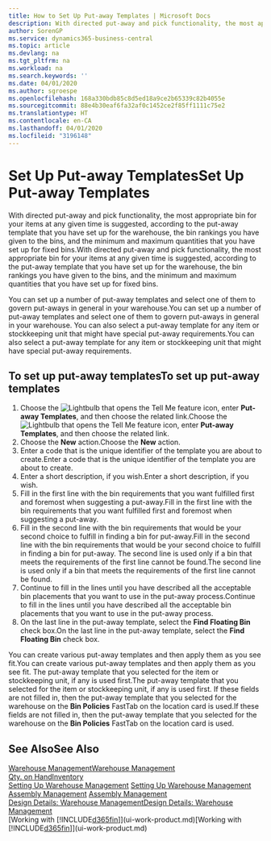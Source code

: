 ```yaml
---
title: How to Set Up Put-away Templates | Microsoft Docs
description: With directed put-away and pick functionality, the most appropriate bin for your items at any given time is suggested, according to the put-away template that you have set up for the warehouse, the bin rankings you have given to the bins, and the minimum and maximum quantities that you have set up for fixed bins.
author: SorenGP
ms.service: dynamics365-business-central
ms.topic: article
ms.devlang: na
ms.tgt_pltfrm: na
ms.workload: na
ms.search.keywords: ''
ms.date: 04/01/2020
ms.author: sgroespe
ms.openlocfilehash: 168a330bdb85c8d5ed18a9ce2b65339c82b4055e
ms.sourcegitcommit: 88e4b30eaf6fa32af0c1452ce2f85ff1111c75e2
ms.translationtype: HT
ms.contentlocale: en-CA
ms.lasthandoff: 04/01/2020
ms.locfileid: "3196148"
---
```

# <a name="set-up-put-away-templates"></a><span data-ttu-id="2e34a-103">Set Up Put-away Templates</span><span class="sxs-lookup"><span data-stu-id="2e34a-103">Set Up Put-away Templates</span></span>
<span data-ttu-id="2e34a-104">With directed put-away and pick functionality, the most appropriate bin for your items at any given time is suggested, according to the put-away template that you have set up for the warehouse, the bin rankings you have given to the bins, and the minimum and maximum quantities that you have set up for fixed bins.</span><span class="sxs-lookup"><span data-stu-id="2e34a-104">With directed put-away and pick functionality, the most appropriate bin for your items at any given time is suggested, according to the put-away template that you have set up for the warehouse, the bin rankings you have given to the bins, and the minimum and maximum quantities that you have set up for fixed bins.</span></span>  

<span data-ttu-id="2e34a-105">You can set up a number of put-away templates and select one of them to govern put-aways in general in your warehouse.</span><span class="sxs-lookup"><span data-stu-id="2e34a-105">You can set up a number of put-away templates and select one of them to govern put-aways in general in your warehouse.</span></span> <span data-ttu-id="2e34a-106">You can also select a put-away template for any item or stockkeeping unit that might have special put-away requirements.</span><span class="sxs-lookup"><span data-stu-id="2e34a-106">You can also select a put-away template for any item or stockkeeping unit that might have special put-away requirements.</span></span>  

## <a name="to-set-up-put-away-templates"></a><span data-ttu-id="2e34a-107">To set up put-away templates</span><span class="sxs-lookup"><span data-stu-id="2e34a-107">To set up put-away templates</span></span>  
1.  <span data-ttu-id="2e34a-108">Choose the ![Lightbulb that opens the Tell Me feature](media/ui-search/search_small.png "Tell me what you want to do") icon, enter **Put-away Templates**, and then choose the related link.</span><span class="sxs-lookup"><span data-stu-id="2e34a-108">Choose the ![Lightbulb that opens the Tell Me feature](media/ui-search/search_small.png "Tell me what you want to do") icon, enter **Put-away Templates**, and then choose the related link.</span></span>  
2.  <span data-ttu-id="2e34a-109">Choose the **New** action.</span><span class="sxs-lookup"><span data-stu-id="2e34a-109">Choose the **New** action.</span></span>  
3.  <span data-ttu-id="2e34a-110">Enter a code that is the unique identifier of the template you are about to create.</span><span class="sxs-lookup"><span data-stu-id="2e34a-110">Enter a code that is the unique identifier of the template you are about to create.</span></span>  
4.  <span data-ttu-id="2e34a-111">Enter a short description, if you wish.</span><span class="sxs-lookup"><span data-stu-id="2e34a-111">Enter a short description, if you wish.</span></span>  
5.  <span data-ttu-id="2e34a-112">Fill in the first line with the bin requirements that you want fulfilled first and foremost when suggesting a put-away.</span><span class="sxs-lookup"><span data-stu-id="2e34a-112">Fill in the first line with the bin requirements that you want fulfilled first and foremost when suggesting a put-away.</span></span>  
6.  <span data-ttu-id="2e34a-113">Fill in the second line with the bin requirements that would be your second choice to fulfill in finding a bin for put-away.</span><span class="sxs-lookup"><span data-stu-id="2e34a-113">Fill in the second line with the bin requirements that would be your second choice to fulfill in finding a bin for put-away.</span></span> <span data-ttu-id="2e34a-114">The second line is used only if a bin that meets the requirements of the first line cannot be found.</span><span class="sxs-lookup"><span data-stu-id="2e34a-114">The second line is used only if a bin that meets the requirements of the first line cannot be found.</span></span>  
7.  <span data-ttu-id="2e34a-115">Continue to fill in the lines until you have described all the acceptable bin placements that you want to use in the put-away process.</span><span class="sxs-lookup"><span data-stu-id="2e34a-115">Continue to fill in the lines until you have described all the acceptable bin placements that you want to use in the put-away process.</span></span>  
8.  <span data-ttu-id="2e34a-116">On the last line in the put-away template, select the **Find Floating Bin** check box.</span><span class="sxs-lookup"><span data-stu-id="2e34a-116">On the last line in the put-away template, select the **Find Floating Bin** check box.</span></span>  

<span data-ttu-id="2e34a-117">You can create various put-away templates and then apply them as you see fit.</span><span class="sxs-lookup"><span data-stu-id="2e34a-117">You can create various put-away templates and then apply them as you see fit.</span></span> <span data-ttu-id="2e34a-118">The put-away template that you selected for the item or stockkeeping unit, if any is used first.</span><span class="sxs-lookup"><span data-stu-id="2e34a-118">The put-away template that you selected for the item or stockkeeping unit, if any is used first.</span></span> <span data-ttu-id="2e34a-119">If these fields are not filled in, then the put-away template that you selected for the warehouse on the **Bin Policies** FastTab on the location card is used.</span><span class="sxs-lookup"><span data-stu-id="2e34a-119">If these fields are not filled in, then the put-away template that you selected for the warehouse on the **Bin Policies** FastTab on the location card is used.</span></span>  

## <a name="see-also"></a><span data-ttu-id="2e34a-120">See Also</span><span class="sxs-lookup"><span data-stu-id="2e34a-120">See Also</span></span>  
[<span data-ttu-id="2e34a-121">Warehouse Management</span><span class="sxs-lookup"><span data-stu-id="2e34a-121">Warehouse Management</span></span>](warehouse-manage-warehouse.md)  
[<span data-ttu-id="2e34a-122">Qty. on Hand</span><span class="sxs-lookup"><span data-stu-id="2e34a-122">Inventory</span></span>](inventory-manage-inventory.md)  
<span data-ttu-id="2e34a-123">[Setting Up Warehouse Management](warehouse-setup-warehouse.md)   </span><span class="sxs-lookup"><span data-stu-id="2e34a-123">[Setting Up Warehouse Management](warehouse-setup-warehouse.md)   </span></span>  
<span data-ttu-id="2e34a-124">[Assembly Management](assembly-assemble-items.md)  </span><span class="sxs-lookup"><span data-stu-id="2e34a-124">[Assembly Management](assembly-assemble-items.md)  </span></span>  
[<span data-ttu-id="2e34a-125">Design Details: Warehouse Management</span><span class="sxs-lookup"><span data-stu-id="2e34a-125">Design Details: Warehouse Management</span></span>](design-details-warehouse-management.md)  
<span data-ttu-id="2e34a-126">[Working with [!INCLUDE[d365fin](includes/d365fin_md.md)]](ui-work-product.md)</span><span class="sxs-lookup"><span data-stu-id="2e34a-126">[Working with [!INCLUDE[d365fin](includes/d365fin_md.md)]](ui-work-product.md)</span></span>
